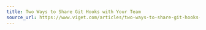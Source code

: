 ```yaml
---
title: Two Ways to Share Git Hooks with Your Team
source_url: https://www.viget.com/articles/two-ways-to-share-git-hooks-with-your-team/
---
```

